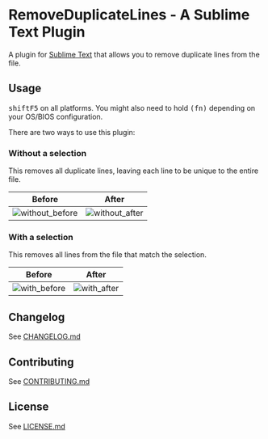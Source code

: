 # RemoveDuplicateLines - A Sublime Text Plugin

A plugin for [Sublime Text](http://www.sublimetext.com/) that allows you to remove duplicate lines from the file.

## Usage

<kbd>shift</kbd><kbd>F5</kbd> on all platforms. You might also need to hold <kbd>(fn)</kbd> depending on your OS/BIOS configuration.

There are two ways to use this plugin:

### Without a selection

This removes all duplicate lines, leaving each line to be unique to the entire file.

| Before | After |
| ------ | ----- |
| ![without_before](https://user-images.githubusercontent.com/183227/39089760-422a4866-4583-11e8-94e8-545983074fd4.png) | ![without_after](https://user-images.githubusercontent.com/183227/39089761-43da04f8-4583-11e8-9901-4a85e117d952.png) |

### With a selection

This removes all lines from the file that match the selection.

| Before | After |
| ------ | ----- |
| ![with_before](https://user-images.githubusercontent.com/183227/39089762-483acb22-4583-11e8-8ac5-aa6bcb3bb01e.png) | ![with_after](https://user-images.githubusercontent.com/183227/39089763-4a46dbcc-4583-11e8-9c65-c48674dcf77c.png)

## Changelog

See [CHANGELOG.md](./CHANGELOG.md)

## Contributing

See [CONTRIBUTING.md](./CONTRIBUTING.md)

## License

See [LICENSE.md](./LICENSE.md)

